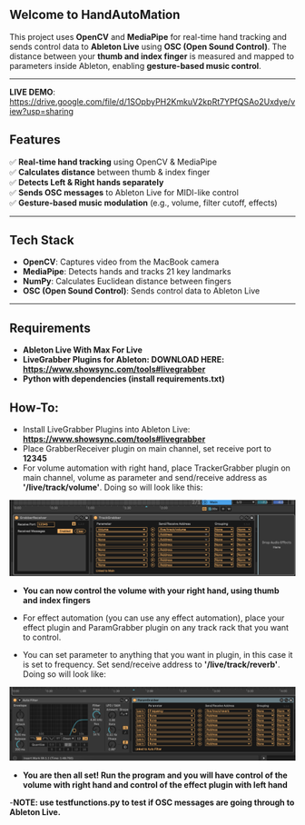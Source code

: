 ## Welcome to HandAutoMation

This project uses **OpenCV** and **MediaPipe** for real-time hand tracking and sends control data to **Ableton Live** using **OSC (Open Sound Control)**. The distance between your **thumb and index finger** is measured and mapped to parameters inside Ableton, enabling **gesture-based music control**.

---
**LIVE DEMO**: https://drive.google.com/file/d/1SOpbyPH2KmkuV2kpRt7YPfQSAo2Uxdye/view?usp=sharing

## Features
✅ **Real-time hand tracking** using OpenCV & MediaPipe  
✅ **Calculates distance** between thumb & index finger  
✅ **Detects Left & Right hands separately**  
✅ **Sends OSC messages** to Ableton Live for MIDI-like control  
✅ **Gesture-based music modulation** (e.g., volume, filter cutoff, effects)

---

## Tech Stack
- **OpenCV**: Captures video from the MacBook camera
- **MediaPipe**: Detects hands and tracks 21 key landmarks
- **NumPy**: Calculates Euclidean distance between fingers
- **OSC (Open Sound Control)**: Sends control data to Ableton Live

---


## Requirements
- **Ableton Live With Max For Live**
- **LiveGrabber Plugins for Ableton: DOWNLOAD HERE: https://www.showsync.com/tools#livegrabber**
- **Python with dependencies (install requirements.txt)**

## How-To:
- Install LiveGrabber Plugins into Ableton Live: **https://www.showsync.com/tools#livegrabber**
- Place GrabberReceiver plugin on main channel, set receive port to **12345**
- For volume automation with right hand, place TrackerGrabber plugin on main channel, volume as parameter and send/receive address as **'/live/track/volume'**. Doing so will look like this:

![Example](public/mainchannelrackHandAutoMation.png)

- **You can now control the volume with your right hand, using thumb and index fingers**

- For effect automation (you can use any effect automation), place your effect plugin and ParamGrabber plugin on any track rack that you want to control.
- You can set parameter to anything that you want in plugin, in this case it is set to frequency. Set send/receive address to **'/live/track/reverb'**. Doing so will look like:

![Example 2](public/track1rackHandAutoMation.png)

- **You are then all set! Run the program and you will have control of the volume with right hand and control of the effect plugin with left hand**

-**NOTE: use testfunctions.py to test if OSC messages are going through to Ableton Live.**





